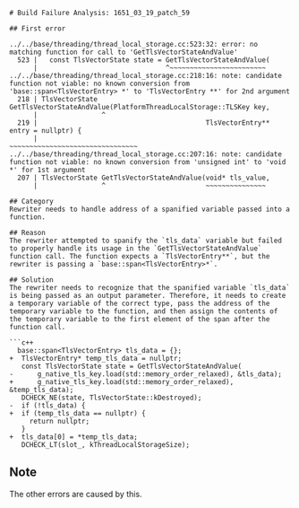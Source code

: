 ```
# Build Failure Analysis: 1651_03_19_patch_59

## First error

../../base/threading/thread_local_storage.cc:523:32: error: no matching function for call to 'GetTlsVectorStateAndValue'
  523 |   const TlsVectorState state = GetTlsVectorStateAndValue(
      |                                ^~~~~~~~~~~~~~~~~~~~~~~~~
../../base/threading/thread_local_storage.cc:218:16: note: candidate function not viable: no known conversion from 'base::span<TlsVectorEntry> *' to 'TlsVectorEntry **' for 2nd argument
  218 | TlsVectorState GetTlsVectorStateAndValue(PlatformThreadLocalStorage::TLSKey key,
      |                ^
  219 |                                          TlsVectorEntry** entry = nullptr) {
      |                                          ~~~~~~~~~~~~~~~~~~~~~~~~~~~~~~~~
../../base/threading/thread_local_storage.cc:207:16: note: candidate function not viable: no known conversion from 'unsigned int' to 'void *' for 1st argument
  207 | TlsVectorState GetTlsVectorStateAndValue(void* tls_value,
      |                ^                         ~~~~~~~~~~~~~~~

## Category
Rewriter needs to handle address of a spanified variable passed into a function.

## Reason
The rewriter attempted to spanify the `tls_data` variable but failed to properly handle its usage in the `GetTlsVectorStateAndValue` function call. The function expects a `TlsVectorEntry**`, but the rewriter is passing a `base::span<TlsVectorEntry>*`.

## Solution
The rewriter needs to recognize that the spanified variable `tls_data` is being passed as an output parameter. Therefore, it needs to create a temporary variable of the correct type, pass the address of the temporary variable to the function, and then assign the contents of the temporary variable to the first element of the span after the function call.

```c++
  base::span<TlsVectorEntry> tls_data = {};
+  TlsVectorEntry* temp_tls_data = nullptr;
   const TlsVectorState state = GetTlsVectorStateAndValue(
-      g_native_tls_key.load(std::memory_order_relaxed), &tls_data);
+      g_native_tls_key.load(std::memory_order_relaxed), &temp_tls_data);
   DCHECK_NE(state, TlsVectorState::kDestroyed);
-  if (!tls_data) {
+  if (temp_tls_data == nullptr) {
     return nullptr;
   }
+  tls_data[0] = *temp_tls_data;
   DCHECK_LT(slot_, kThreadLocalStorageSize);
```

## Note
The other errors are caused by this.